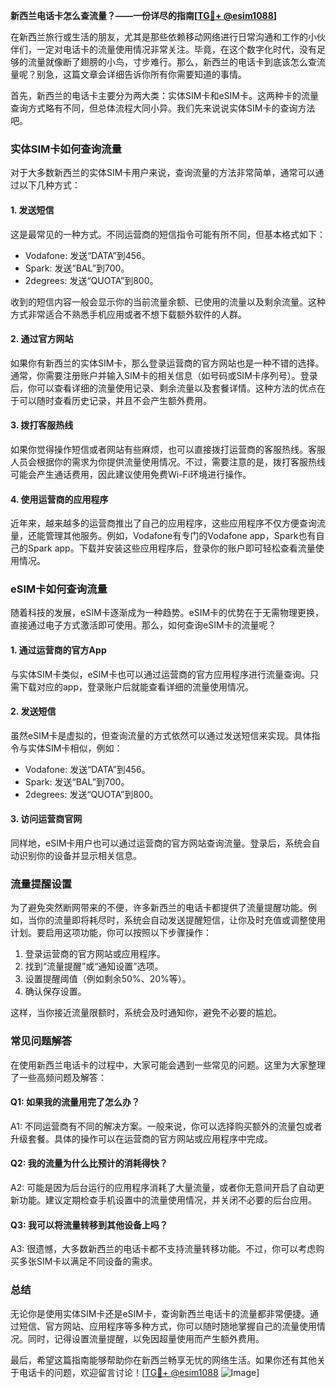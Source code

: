 **新西兰电话卡怎么查流量？——一份详尽的指南[[TG💪+ @esim1088](https://t.me/s/esim1088)]**

在新西兰旅行或生活的朋友，尤其是那些依赖移动网络进行日常沟通和工作的小伙伴们，一定对电话卡的流量使用情况非常关注。毕竟，在这个数字化时代，没有足够的流量就像断了翅膀的小鸟，寸步难行。那么，新西兰的电话卡到底该怎么查流量呢？别急，这篇文章会详细告诉你所有你需要知道的事情。

首先，新西兰的电话卡主要分为两大类：实体SIM卡和eSIM卡。这两种卡的流量查询方式略有不同，但总体流程大同小异。我们先来说说实体SIM卡的查询方法吧。

### 实体SIM卡如何查询流量

对于大多数新西兰的实体SIM卡用户来说，查询流量的方法非常简单，通常可以通过以下几种方式：

#### 1. **发送短信**
这是最常见的一种方式。不同运营商的短信指令可能有所不同，但基本格式如下：
- Vodafone: 发送“DATA”到456。
- Spark: 发送“BAL”到700。
- 2degrees: 发送“QUOTA”到800。

收到的短信内容一般会显示你的当前流量余额、已使用的流量以及剩余流量。这种方式非常适合不熟悉手机应用或者不想下载额外软件的人群。

#### 2. **通过官方网站**
如果你有新西兰的实体SIM卡，那么登录运营商的官方网站也是一种不错的选择。通常，你需要注册账户并输入SIM卡的相关信息（如号码或SIM卡序列号）。登录后，你可以查看详细的流量使用记录、剩余流量以及套餐详情。这种方法的优点在于可以随时查看历史记录，并且不会产生额外费用。

#### 3. **拨打客服热线**
如果你觉得操作短信或者网站有些麻烦，也可以直接拨打运营商的客服热线。客服人员会根据你的需求为你提供流量使用情况。不过，需要注意的是，拨打客服热线可能会产生通话费用，因此建议使用免费Wi-Fi环境进行操作。

#### 4. **使用运营商的应用程序**
近年来，越来越多的运营商推出了自己的应用程序，这些应用程序不仅方便查询流量，还能管理其他服务。例如，Vodafone有专门的Vodafone app，Spark也有自己的Spark app。下载并安装这些应用程序后，登录你的账户即可轻松查看流量使用情况。

### eSIM卡如何查询流量

随着科技的发展，eSIM卡逐渐成为一种趋势。eSIM卡的优势在于无需物理更换，直接通过电子方式激活即可使用。那么，如何查询eSIM卡的流量呢？

#### 1. **通过运营商的官方App**
与实体SIM卡类似，eSIM卡也可以通过运营商的官方应用程序进行流量查询。只需下载对应的app，登录账户后就能查看详细的流量使用情况。

#### 2. **发送短信**
虽然eSIM卡是虚拟的，但查询流量的方式依然可以通过发送短信来实现。具体指令与实体SIM卡相似，例如：
- Vodafone: 发送“DATA”到456。
- Spark: 发送“BAL”到700。
- 2degrees: 发送“QUOTA”到800。

#### 3. **访问运营商官网**
同样地，eSIM卡用户也可以通过运营商的官方网站查询流量。登录后，系统会自动识别你的设备并显示相关信息。

### 流量提醒设置

为了避免突然断网带来的不便，许多新西兰的电话卡都提供了流量提醒功能。例如，当你的流量即将耗尽时，系统会自动发送提醒短信，让你及时充值或调整使用计划。要启用这项功能，你可以按照以下步骤操作：

1. 登录运营商的官方网站或应用程序。
2. 找到“流量提醒”或“通知设置”选项。
3. 设置提醒阈值（例如剩余50%、20%等）。
4. 确认保存设置。

这样，当你接近流量限额时，系统会及时通知你，避免不必要的尴尬。

### 常见问题解答

在使用新西兰电话卡的过程中，大家可能会遇到一些常见的问题。这里为大家整理了一些高频问题及解答：

#### Q1: 如果我的流量用完了怎么办？
A1: 不同运营商有不同的解决方案。一般来说，你可以选择购买额外的流量包或者升级套餐。具体的操作可以在运营商的官方网站或应用程序中完成。

#### Q2: 我的流量为什么比预计的消耗得快？
A2: 可能是因为后台运行的应用程序消耗了大量流量，或者你无意间开启了自动更新功能。建议定期检查手机设置中的流量使用情况，并关闭不必要的后台应用。

#### Q3: 我可以将流量转移到其他设备上吗？
A3: 很遗憾，大多数新西兰的电话卡都不支持流量转移功能。不过，你可以考虑购买多张SIM卡以满足不同设备的需求。

### 总结

无论你是使用实体SIM卡还是eSIM卡，查询新西兰电话卡的流量都非常便捷。通过短信、官方网站、应用程序等多种方式，你可以随时随地掌握自己的流量使用情况。同时，记得设置流量提醒，以免因超量使用而产生额外费用。

最后，希望这篇指南能够帮助你在新西兰畅享无忧的网络生活。如果你还有其他关于电话卡的问题，欢迎留言讨论！[[TG💪+ @esim1088](https://t.me/s/esim1088) ![Image](https://i.postimg.cc/4NQfJmqS/Snipaste-2025-05-13-00-14-12.png)]